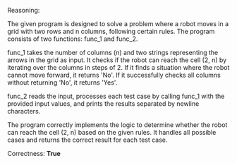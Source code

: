 Reasoning: 

The given program is designed to solve a problem where a robot moves in a grid with two rows and n columns, following certain rules. The program consists of two functions: func_1 and func_2. 

func_1 takes the number of columns (n) and two strings representing the arrows in the grid as input. It checks if the robot can reach the cell (2, n) by iterating over the columns in steps of 2. If it finds a situation where the robot cannot move forward, it returns 'No'. If it successfully checks all columns without returning 'No', it returns 'Yes'.

func_2 reads the input, processes each test case by calling func_1 with the provided input values, and prints the results separated by newline characters.

The program correctly implements the logic to determine whether the robot can reach the cell (2, n) based on the given rules. It handles all possible cases and returns the correct result for each test case.

Correctness: **True**